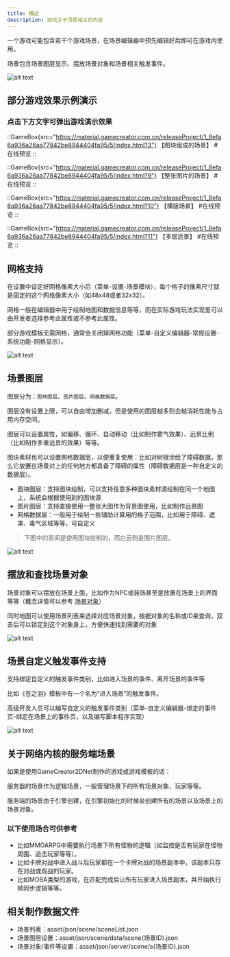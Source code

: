 ```yaml
---
title: 概述
description: 游戏关于场景相关的内容
---
```


一个游戏可能包含若干个游戏场景，在场景编辑器中预先编辑好后即可在游戏内使用。

场景包含场景图层显示、摆放场景对象和场景相关触发事件。

![alt text](https://assbak.gcw.wiki/gcw/image/zh_hans/getting-started/7.scene/1.index/image.png)

## 部分游戏效果示例演示

### 点击下方文字可弹出游戏演示效果

::GameBox{src="https://material.gamecreator.com.cn/releaseProject/1_8efa6a936a26aa77842be8944404fa95/5/index.html?3"}
【图块组成的场景】 #在线预览
::

::GameBox{src="https://material.gamecreator.com.cn/releaseProject/1_8efa6a936a26aa77842be8944404fa95/5/index.html?9"}
【整张图片的场景】 #在线预览
::

::GameBox{src="https://material.gamecreator.com.cn/releaseProject/1_8efa6a936a26aa77842be8944404fa95/5/index.html?10"}
【横版场景】 #在线预览
::

::GameBox{src="https://material.gamecreator.com.cn/releaseProject/1_8efa6a936a26aa77842be8944404fa95/5/index.html?11"}
【多层远景】 #在线预览
::

## 网格支持

在设置中设定好网格像素大小后（菜单-设置-场景模块），每个格子的像素尺寸就是固定的这个网格像素大小（如48x48或者32x32）。

网格一般在编辑器中用于绘制地图和数据信息等等，而在实际游戏玩法实现里可以由开发者选择参考此属性或不参考此属性。

部分游戏模板无需网格，通常会关闭掉网格功能（菜单-自定义编辑器-常规设置-系统功能-网格显示）。

![alt text](https://assbak.gcw.wiki/gcw/image/zh_hans/getting-started/7.scene/1.index/image-1.png)

## 场景图层

图层分为：`图块图层`、`图片图层`、`网格数据层`。

图层没有设置上限，可以自由增加删减，但是使用的图层越多则会越消耗性能与占用内存空间。

图层可以设置属性，如偏移、循环、自动移动（比如制作雾气效果）、远景比例（比如制作多重远景的效果）等等。

图块素材也可以设置网格数据层，以便重复使用：比如对树根涂绘了障碍数据，那么它放置在场景对上的任何地方都具备了障碍的属性（障碍数据层是一种自定义的数据层）。

- 图块图层：支持图块绘制，可以支持任意多种图块素材源绘制在同一个地图上，系统会根据使用到的图块源
- 图片图层：支持直接使用一整张大图作为背景图使用，比如制作远景图
- 网格数据层：一般用于绘制一些辅助计算用的格子范围，比如用于障碍、遮罩、毒气区域等等，可自定义

> 下图中的房间是使用图块绘制的，而白云则是图片图层。

![alt text](https://assbak.gcw.wiki/gcw/image/zh_hans/getting-started/7.scene/1.index/image-2.png)

## 摆放和查找场景对象

场景对象可以摆放在场景上面，比如作为NPC或装饰甚至是放置在场景上的界面等等（概念详情可以参考 [场景对象](/zh_hans/getting-started/sceneobject)）

同时地图可以使用场景列表来选择对应场景对象，根据对象的名称或ID来查询，双击后可以锁定到这个对象身上，方便快速找到需要的对象

![alt text](https://assbak.gcw.wiki/gcw/image/zh_hans/getting-started/7.scene/1.index/image-3.png)

## 场景自定义触发事件支持

支持绑定自定义的触发事件类别，比如进入场景的事件、离开场景的事件等

比如《苍之羽》模板中有一个名为“进入场景”的触发事件。

高级开发人员可以编写自定义的触发事件类别（菜单-自定义编辑器-绑定的事件页-绑定在场景上的事件页，以及编写脚本程序实现）

![alt text](https://assbak.gcw.wiki/gcw/image/zh_hans/getting-started/7.scene/1.index/image-4.png)

## 关于网络内核的服务端场景

如果是使用GameCreator2DNet制作的游戏或游戏模板的话：

服务器的场景作为逻辑场景，一般管理场景下的所有场景对象、玩家等等。

服务端的场景由于引擎创建，在引擎初始化的时候会创建所有的场景以及场景上的场景对象。

### 以下使用场合可供参考

- 比如MMOARPG中需要执行场景下所有怪物的逻辑（如监控是否有玩家在怪物周围、追击玩家等等）。
- 比如卡牌对战中进入战斗后玩家都在一个卡牌对战的场景副本中，该副本只存在对战或观战的玩家。
- 比如MOBA类型的游戏，在匹配完成后让所有玩家进入场景副本，并开始执行帧同步逻辑等等。

## 相关制作数据文件

- 场景列表：asset/json/scene/sceneList.json
- 场景图层设置：asset/json/scene/data/scene{场景ID}.json
- 场景对象/事件等设置：asset/json/server/scene/s{场景ID}.json

<!-- ## 脚本参考资料

- [API-单机版-场景基类: Scene](/zh_hans/library/2d/generic/scene)
- [API-单机版-客户端场景类: ClientScene](/zh_hans/library/2d/client/clientscene)
- [API-单机版-客户端场景图层类: ClientSceneLayer](/zh_hans/library/2d/client/clientscenelayer)
- [API-单机版-客户端镜头类: Camera](/zh_hans/library/2d/client/camera)
- [API-网络版-场景基类: Scene](/zh_hans/library/2dnetwork/generic/scene)
- [API-网络版-客户端场景类: ClientScene](/zh_hans/library/2dnetwork/client/clientscene)
- [API-网络版-服务端场景类: ServerScene](/zh_hans/library/2dnetwork/server/serverscene)
- [API-网络版-客户端场景图层类: ClientSceneLayer](/zh_hans/library/2dnetwork/client/clientscenelayer)
- [API-网络版-客户端镜头类: Camera](/zh_hans/library/2dnetwork/client/camera) -->
